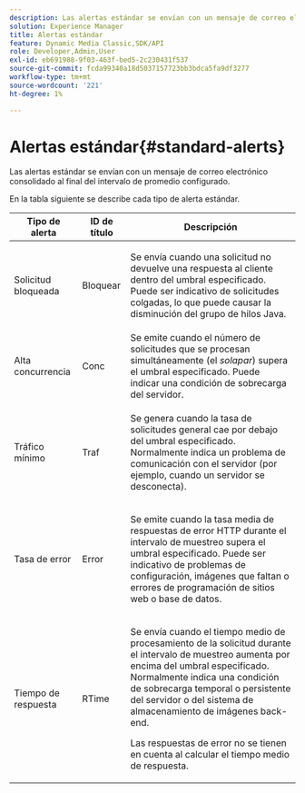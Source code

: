 ```yaml
---
description: Las alertas estándar se envían con un mensaje de correo electrónico consolidado al final del intervalo de promedio configurado.
solution: Experience Manager
title: Alertas estándar
feature: Dynamic Media Classic,SDK/API
role: Developer,Admin,User
exl-id: eb691988-9f03-463f-bed5-2c230431f537
source-git-commit: fcda99340a18d5037157723bb3bdca5fa9df3277
workflow-type: tm+mt
source-wordcount: '221'
ht-degree: 1%

---
```


# Alertas estándar{#standard-alerts}

Las alertas estándar se envían con un mensaje de correo electrónico consolidado al final del intervalo de promedio configurado.

En la tabla siguiente se describe cada tipo de alerta estándar.

<table id="table_02611F1B920E48A6973BFA969CA564EB"> 
 <thead> 
  <tr> 
   <th class="entry"> <b>Tipo de alerta</b> </th> 
   <th class="entry"> <b>ID de título</b> </th> 
   <th class="entry"> <b>Descripción</b> </th> 
  </tr> 
 </thead>
 <tbody> 
  <tr> 
   <td> <p>Solicitud bloqueada </p> </td> 
   <td> <p>Bloquear </p> </td> 
   <td> <p>Se envía cuando una solicitud no devuelve una respuesta al cliente dentro del umbral especificado. Puede ser indicativo de solicitudes colgadas, lo que puede causar la disminución del grupo de hilos Java. </p> </td> 
  </tr> 
  <tr> 
   <td> <p>Alta concurrencia </p> </td> 
   <td> <p>Conc </p> </td> 
   <td> Se emite cuando el número de solicitudes que se procesan simultáneamente (el <i>solapar</i>) supera el umbral especificado. Puede indicar una condición de sobrecarga del servidor. </td> 
  </tr> 
  <tr> 
   <td> <p>Tráfico mínimo </p> </td> 
   <td> <p>Traf </p> </td> 
   <td> <p>Se genera cuando la tasa de solicitudes general cae por debajo del umbral especificado. Normalmente indica un problema de comunicación con el servidor (por ejemplo, cuando un servidor se desconecta). </p> </td> 
  </tr> 
  <tr> 
   <td> <p>Tasa de error </p> </td> 
   <td> <p>Error </p> </td> 
   <td> <p>Se emite cuando la tasa media de respuestas de error HTTP durante el intervalo de muestreo supera el umbral especificado. Puede ser indicativo de problemas de configuración, imágenes que faltan o errores de programación de sitios web o base de datos. </p> </td> 
  </tr> 
  <tr> 
   <td> <p>Tiempo de respuesta </p> </td> 
   <td> <p>RTime </p> </td> 
   <td> <p>Se envía cuando el tiempo medio de procesamiento de la solicitud durante el intervalo de muestreo aumenta por encima del umbral especificado. Normalmente indica una condición de sobrecarga temporal o persistente del servidor o del sistema de almacenamiento de imágenes back-end. </p> <p>Las respuestas de error no se tienen en cuenta al calcular el tiempo medio de respuesta. </p> </td> 
  </tr> 
 </tbody> 
</table>
